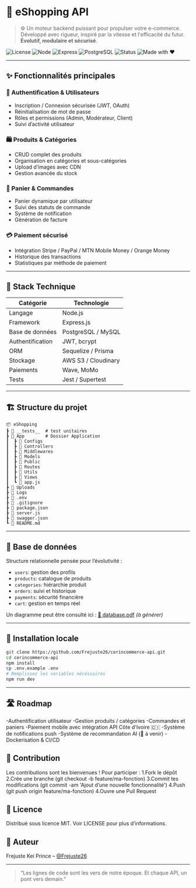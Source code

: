 # 🛒 eShopping API

> ⚙️ Un moteur backend puissant pour propulser votre e-commerce. Développé avec rigueur, inspiré par la vitesse et l'efficacité du futur. **Évolutif, modulaire et sécurisé**.

![License](https://img.shields.io/github/license/Frejuste26/cerincommerce-api?style=flat-square)
![Node](https://img.shields.io/badge/Node.js-18.x-green?style=flat-square&logo=node.js)
![Express](https://img.shields.io/badge/Express.js-4.x-black?style=flat-square&logo=express)
![PostgreSQL](https://img.shields.io/badge/PostgreSQL-15-blue?style=flat-square&logo=postgresql)
![Status](https://img.shields.io/badge/Stable-yes-brightgreen?style=flat-square)
![Made with ❤️](https://img.shields.io/badge/Made%20with-%E2%9D%A4-red?style=flat-square)

---

## ✨ Fonctionnalités principales

### 🔐 Authentification & Utilisateurs
- Inscription / Connexion sécurisée (JWT, OAuth)
- Réinitialisation de mot de passe
- Rôles et permissions (Admin, Modérateur, Client)
- Suivi d’activité utilisateur

### 🛍️ Produits & Catégories
- CRUD complet des produits
- Organisation en catégories et sous-catégories
- Upload d’images avec CDN
- Gestion avancée du stock

### 🧺 Panier & Commandes
- Panier dynamique par utilisateur
- Suivi des statuts de commande
- Système de notification
- Génération de facture

### 💳 Paiement sécurisé
- Intégration Stripe / PayPal / MTN Mobile Money / Orange Money
- Historique des transactions
- Statistiques par méthode de paiement

---

## 🧠 Stack Technique

| Catégorie        | Technologie         |
|------------------|---------------------|
| Langage          | Node.js             |
| Framework        | Express.js          |
| Base de données  | PostgreSQL / MySQL  |
| Authentification | JWT, bcrypt         |
| ORM              | Sequelize / Prisma  |
| Stockage         | AWS S3 / Cloudinary |
| Paiements        | Wave, MoMo          |
| Tests            | Jest / Supertest    |

---

## 🏗️ Structure du projet

```Architecture
📦 eShopping
┣ 📂 __tests__  # test unitaires
┣ 📂 App        # Dossier Application
┃  ┣ 📂 Configs
┃  ┣ 📂 Controllers
┃  ┣ 📂 Middlewares
┃  ┣ 📂 Models
┃  ┣ 📂 Public
┃  ┣ 📂 Routes
┃  ┣ 📂 Utils
┃  ┣ 📂 Views
┃  ┗ 📜 app.js
┣ 📂 Uploads
┣ 📂 Logs
┣ 📜 .env
┣ 📜 .gitignore
┣ 📜 package.json
┣ 📜 server.js
┣ 📜 swagger.json
┗ 📜 README.md
```

---

## 🧬 Base de données

Structure relationnelle pensée pour l’évolutivité :

- `users`: gestion des profils
- `products`: catalogue de produits
- `categories`: hiérarchie produit
- `orders`: suivi et historique
- `payments`: sécurité financière
- `cart`: gestion en temps réel

Un diagramme peut être consulté ici : [📄 database.pdf](./doc/database.tex) *(à générer)*

---

## 🚀 Installation locale

```bash
git clone https://github.com/Frejuste26/cerincommerce-api.git
cd cerincommerce-api
npm install
cp .env.example .env
# Remplissez les variables nécessaires
npm run dev
```

---
## 🛣️ Roadmap

 -Authentification utilisateur
 -Gestion produits / catégories
 -Commandes et paniers
 -Paiement mobile avec intégration API Côte d'Ivoire 🇨🇮
 -Système de notifications push
 -Système de recommandation AI (🚀 à venir)
 -Dockerisation & CI/CD

## 🤝 Contribution

Les contributions sont les bienvenues ! Pour participer :
1.Fork le dépôt
2.Crée une branche (git checkout -b feature/ma-fonction)
3.Commit tes modifications (git commit -am 'Ajout d’une nouvelle fonctionnalité')
4.Push (git push origin feature/ma-fonction)
4.Ouvre une Pull Request

## 📜 Licence

Distribué sous licence MIT. Voir LICENSE pour plus d’informations.

## 👑 Auteur
Frejuste Kei Prince – [@Frejuste26](https://github.com/Frejuste26/)

---

> “Les lignes de code sont les vers de notre époque. Et chaque API, un pont vers demain.”
